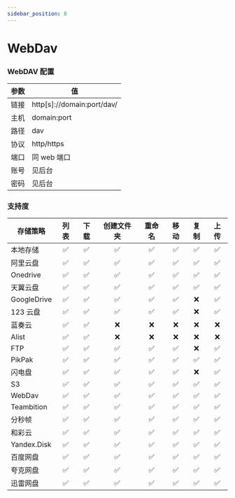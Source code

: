 ```yaml
---
sidebar_position: 8
---
```


# WebDav

### WebDAV 配置

| 参数 | 值                         |
| ---- | -------------------------- |
| 链接 | http[s]://domain:port/dav/ |
| 主机 | domain:port                |
| 路径 | dav                        |
| 协议 | http/https                 |
| 端口 | 同 web 端口                |
| 账号 | 见后台                     |
| 密码 | 见后台                     |

### 支持度

| 存储策略    | 列表 | 下载 | 创建文件夹 | 重命名 | 移动 | 复制 | 上传 |
| ----------- | :--: | :--: | :--------: | :----: | :--: | :--: | :--: |
| 本地存储    |  ✅  |  ✅  |     ✅     |   ✅   |  ✅  |  ✅  |  ✅  |
| 阿里云盘    |  ✅  |  ✅  |     ✅     |   ✅   |  ✅  |  ✅  |  ✅  |
| Onedrive    |  ✅  |  ✅  |     ✅     |   ✅   |  ✅  |  ✅  |  ✅  |
| 天翼云盘    |  ✅  |  ✅  |     ✅     |   ✅   |  ✅  |  ✅  |  ✅  |
| GoogleDrive |  ✅  |  ✅  |     ✅     |   ✅   |  ✅  |  ❌  |  ✅  |
| 123 云盘    |  ✅  |  ✅  |     ✅     |   ✅   |  ✅  |  ❌  |  ✅  |
| 蓝奏云      |  ✅  |  ✅  |     ❌     |   ❌   |  ❌  |  ❌  |  ❌  |
| Alist       |  ✅  |  ✅  |     ❌     |   ❌   |  ❌  |  ❌  |  ❌  |
| FTP         |  ✅  |  ✅  |     ✅     |   ✅   |  ✅  |  ❌  |  ✅  |
| PikPak      |  ✅  |  ✅  |     ✅     |   ✅   |  ✅  |  ✅  |  ✅  |
| 闪电盘      |  ✅  |  ✅  |     ✅     |   ✅   |  ✅  |  ❌  |  ✅  |
| S3          |  ✅  |  ✅  |     ✅     |   ✅   |  ✅  |  ✅  |  ✅  |
| WebDav      |  ✅  |  ✅  |     ✅     |   ✅   |  ✅  |  ✅  |  ✅  |
| Teambition  |  ✅  |  ✅  |     ✅     |   ✅   |  ✅  |  ✅  |  ✅  |
| 分秒帧      |  ✅  |  ✅  |     ✅     |   ✅   |  ✅  |  ✅  |  ✅  |
| 和彩云      |  ✅  |  ✅  |     ✅     |   ✅   |  ✅  |  ✅  |  ✅  |
| Yandex.Disk |  ✅  |  ✅  |     ✅     |   ✅   |  ✅  |  ✅  |  ✅  |
| 百度网盘    |  ✅  |  ✅  |     ✅     |   ✅   |  ✅  |  ✅  |  ✅  |
| 夸克网盘    |  ✅  |  ✅  |     ✅     |   ✅   |  ✅  |  ✅  |  ✅  |
| 迅雷网盘    |  ✅  |  ✅  |     ✅     |   ✅   |  ✅  |  ✅  |  ✅  |